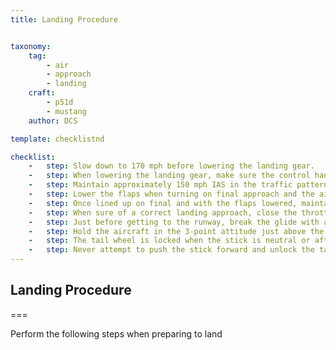 ```yaml
---
title: Landing Procedure 


taxonomy:
    tag:
        - air
        - approach
        - landing
    craft:
        - p51d
        - mustang
    author: DCS

template: checklistnd

checklist:
    -   step: Slow down to 170 mph before lowering the landing gear.
    -   step: When lowering the landing gear, make sure the control handle is DOWN and locked. Check the landing gear indicator lights. Be sure the hydraulic pressure returns to approximately 1000 PSI. Be prepared for the aircraft to feel nose-heavy when the gear is down. Adjust elevator trim to compensate.
    -   step: Maintain approximately 150 mph IAS in the traffic pattern.
    -   step: Lower the flaps when turning on final approach and the airspeed is below 165 mph IAS.
    -   step: Once lined up on final and with the flaps lowered, maintain approximately 115-120 mph IAS.
    -   step: When sure of a correct landing approach, close the throttle.
    -   step: Just before getting to the runway, break the glide with a controlled flare and approach so as to land within the first third of the runway in a 3-point attitude.
    -   step: Hold the aircraft in the 3-point attitude just above the runway until flying speed is lost and the plane sets down at approximately 90 mph.
    -   step: The tail wheel is locked when the stick is neutral or aft, so steering is limited after touchdown. Keep the stick held back until enough speed is lost and you are ready to turn off the runway and taxi. 
    -   step: Never attempt to push the stick forward and unlock the tail wheel in a turn when taxiing. Release the tail wheel before starting the turn. 
---
```


## Landing Procedure 

===

Perform the following steps when preparing to land
